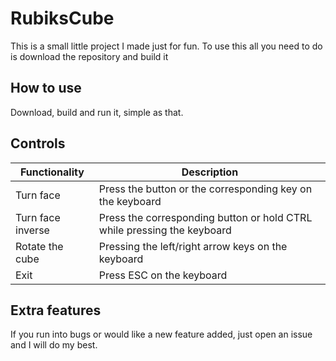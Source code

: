 # RubiksCube

This is a small little project I made just for fun. To use this all you need to do is download the repository and build it

## How to use
Download, build and run it, simple as that.

## Controls
| Functionality | Description |
| --- | --- |
| Turn face | Press the button or the corresponding key on the keyboard |
| Turn face inverse | Press the corresponding button or hold CTRL while pressing the keyboard |
| Rotate the cube | Pressing the left/right arrow keys on the keyboard |
| Exit | Press ESC on the keyboard |

## Extra features
If you run into bugs or would like a new feature added, just open an issue and I will do my best.
